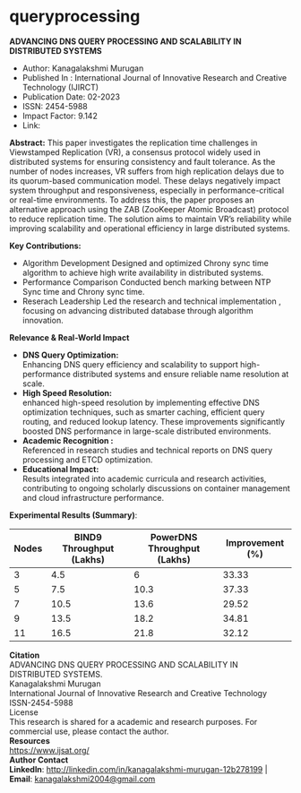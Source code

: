 # queryprocessing

**ADVANCING DNS QUERY PROCESSING AND SCALABILITY IN DISTRIBUTED SYSTEMS**
* Author: Kanagalakshmi Murugan
* Published In : International Journal of Innovative Research and Creative Technology (IJIRCT)
* Publication Date: 02-2023
* ISSN: 2454-5988
* Impact Factor: 9.142
* Link:

**Abstract:**
This paper investigates the replication time challenges in Viewstamped Replication (VR), a consensus protocol widely used in distributed systems for ensuring consistency and fault tolerance. As the number of nodes increases, VR suffers from high replication delays due to its quorum-based communication model. These delays negatively impact system throughput and responsiveness, especially in performance-critical or real-time environments. To address this, the paper proposes an alternative approach using the ZAB (ZooKeeper Atomic Broadcast) protocol to reduce replication time. The solution aims to maintain VR’s reliability while improving scalability and operational efficiency in large distributed systems.

**Key Contributions:**
* Algorithm Development
  Designed and optimized Chrony sync time algorithm to achieve high write availability in distributed systems.
* Performance Comparison
  Conducted bench marking between NTP Sync time and Chrony sync time.
* Reserach Leadership
  Led the research and technical implementation , focusing on advancing distributed database through algorithm innovation.

**Relevance & Real-World Impact**

* **DNS Query Optimization:**\
    Enhancing DNS query efficiency and scalability to support high-performance distributed systems and ensure reliable name resolution at scale.
* **High Speed Resolution:** \
    enhanced high-speed resolution by implementing effective DNS optimization techniques, such as smarter caching, efficient query routing, and reduced lookup latency. These improvements significantly boosted DNS performance in large-scale distributed environments.
* **Academic Recognition :** \
    Referenced in research studies and technical reports on DNS query processing and ETCD optimization.
* **Educational Impact:** \
    Results integrated into academic curricula and research activities, contributing to ongoing scholarly discussions on container management and cloud infrastructure performance.

**Experimental Results (Summary)**:

  | Nodes | BIND9 Throughput (Lakhs) | PowerDNS Throughput (Lakhs) | Improvement (%)  |
  |-------|--------------------------| ----------------------------| -----------------|
  | 3     | 4.5                      | 6                           | 33.33            |
  | 5     | 7.5                      | 10.3                        | 37.33            |
  | 7     | 10.5                     | 13.6                        | 29.52            |
  | 9     | 13.5                     | 18.2                        | 34.81            |
  | 11    | 16.5                     | 21.8                        | 32.12            |

**Citation** \
ADVANCING DNS QUERY PROCESSING AND SCALABILITY IN DISTRIBUTED SYSTEMS. \
Kanagalakshmi Murugan \
International Journal of Innovative Research and Creative Technology \
ISSN-2454-5988 \
License \
This research is shared for a academic and research purposes. For commercial use, please contact the author.\
**Resources** \
https://www.ijsat.org/ \
**Author Contact** \
**LinkedIn**: http://linkedin.com/in/kanagalakshmi-murugan-12b278199 | **Email**: kanagalakshmi2004@gmail.com
